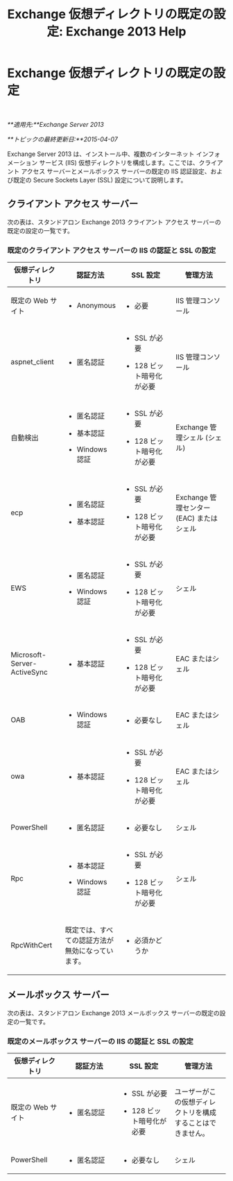 ﻿---
title: 'Exchange 仮想ディレクトリの既定の設定: Exchange 2013 Help'
TOCTitle: Exchange 仮想ディレクトリの既定の設定
ms:assetid: d2d89ce6-4721-4737-a325-fba5ad9422e0
ms:mtpsurl: https://technet.microsoft.com/ja-jp/library/Gg247612(v=EXCHG.150)
ms:contentKeyID: 52057863
ms.date: 04/24/2018
mtps_version: v=EXCHG.150
ms.translationtype: HT
---

# Exchange 仮想ディレクトリの既定の設定

 

_**適用先:**Exchange Server 2013_

_**トピックの最終更新日:**2015-04-07_

Exchange Server 2013 は、インストール中、複数のインターネット インフォメーション サービス (IIS) 仮想ディレクトリを構成します。ここでは、クライアント アクセス サーバーとメールボックス サーバーの既定の IIS 認証設定、および既定の Secure Sockets Layer (SSL) 設定について説明します。

## クライアント アクセス サーバー

次の表は、スタンドアロン Exchange 2013 クライアント アクセス サーバーの既定の設定の一覧です。

### 既定のクライアント アクセス サーバーの IIS の認証と SSL の設定

<table>
<colgroup>
<col style="width: 25%" />
<col style="width: 25%" />
<col style="width: 25%" />
<col style="width: 25%" />
</colgroup>
<thead>
<tr class="header">
<th>仮想ディレクトリ</th>
<th>認証方法</th>
<th>SSL 設定</th>
<th>管理方法</th>
</tr>
</thead>
<tbody>
<tr class="odd">
<td><p>既定の Web サイト</p></td>
<td><ul>
<li><p>Anonymous</p></li>
</ul></td>
<td><ul>
<li><p>必要</p></li>
</ul></td>
<td><p>IIS 管理コンソール</p></td>
</tr>
<tr class="even">
<td><p>aspnet_client</p></td>
<td><ul>
<li><p>匿名認証</p></li>
</ul></td>
<td><ul>
<li><p>SSL が必要</p></li>
<li><p>128 ビット暗号化が必要</p></li>
</ul></td>
<td><p>IIS 管理コンソール</p></td>
</tr>
<tr class="odd">
<td><p>自動検出</p></td>
<td><ul>
<li><p>匿名認証</p></li>
<li><p>基本認証</p></li>
<li><p>Windows 認証</p></li>
</ul></td>
<td><ul>
<li><p>SSL が必要</p></li>
<li><p>128 ビット暗号化が必要</p></li>
</ul></td>
<td><p>Exchange 管理シェル (シェル)</p></td>
</tr>
<tr class="even">
<td><p>ecp</p></td>
<td><ul>
<li><p>匿名認証</p></li>
<li><p>基本認証</p></li>
</ul></td>
<td><ul>
<li><p>SSL が必要</p></li>
<li><p>128 ビット暗号化が必要</p></li>
</ul></td>
<td><p>Exchange 管理センター (EAC) またはシェル</p></td>
</tr>
<tr class="odd">
<td><p>EWS</p></td>
<td><ul>
<li><p>匿名認証</p></li>
<li><p>Windows 認証</p></li>
</ul></td>
<td><ul>
<li><p>SSL が必要</p></li>
<li><p>128 ビット暗号化が必要</p></li>
</ul></td>
<td><p>シェル</p></td>
</tr>
<tr class="even">
<td><p>Microsoft-Server-ActiveSync</p></td>
<td><ul>
<li><p>基本認証</p></li>
</ul></td>
<td><ul>
<li><p>SSL が必要</p></li>
<li><p>128 ビット暗号化が必要</p></li>
</ul></td>
<td><p>EAC またはシェル</p></td>
</tr>
<tr class="odd">
<td><p>OAB</p></td>
<td><ul>
<li><p>Windows 認証</p></li>
</ul></td>
<td><ul>
<li><p>必要なし</p></li>
</ul></td>
<td><p>EAC またはシェル</p></td>
</tr>
<tr class="even">
<td><p>owa</p></td>
<td><ul>
<li><p>基本認証</p></li>
</ul></td>
<td><ul>
<li><p>SSL が必要</p></li>
<li><p>128 ビット暗号化が必要</p></li>
</ul></td>
<td><p>EAC またはシェル</p></td>
</tr>
<tr class="odd">
<td><p>PowerShell</p></td>
<td><ul>
<li><p>匿名認証</p></li>
</ul></td>
<td><ul>
<li><p>必要なし</p></li>
</ul></td>
<td><p>シェル</p></td>
</tr>
<tr class="even">
<td><p>Rpc</p></td>
<td><ul>
<li><p>基本認証</p></li>
<li><p>Windows 認証</p></li>
</ul></td>
<td><ul>
<li><p>SSL が必要</p></li>
<li><p>128 ビット暗号化が必要</p></li>
</ul></td>
<td><p>シェル</p></td>
</tr>
<tr class="odd">
<td><p>RpcWithCert</p></td>
<td><p>既定では、すべての認証方法が無効になっています。</p></td>
<td><ul>
<li><p>必須かどうか</p></li>
</ul></td>
<td><p> </p></td>
</tr>
</tbody>
</table>


## メールボックス サーバー

次の表は、スタンドアロン Exchange 2013 メールボックス サーバーの既定の設定の一覧です。

### 既定のメールボックス サーバーの IIS の認証と SSL の設定

<table>
<colgroup>
<col style="width: 25%" />
<col style="width: 25%" />
<col style="width: 25%" />
<col style="width: 25%" />
</colgroup>
<thead>
<tr class="header">
<th>仮想ディレクトリ</th>
<th>認証方法</th>
<th>SSL 設定</th>
<th>管理方法</th>
</tr>
</thead>
<tbody>
<tr class="odd">
<td><p>既定の Web サイト</p></td>
<td><ul>
<li><p>匿名認証</p></li>
</ul></td>
<td><ul>
<li><p>SSL が必要</p></li>
<li><p>128 ビット暗号化が必要</p></li>
</ul></td>
<td><p>ユーザーがこの仮想ディレクトリを構成することはできません。</p></td>
</tr>
<tr class="even">
<td><p>PowerShell</p></td>
<td><ul>
<li><p>匿名認証</p></li>
</ul></td>
<td><ul>
<li><p>必要なし</p></li>
</ul></td>
<td><p>シェル</p></td>
</tr>
</tbody>
</table>

